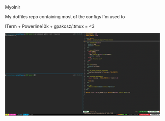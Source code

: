 Myolnir

My dotfiles repo containing most of the configs I'm used to

ITerm + Powerline10k + gpakosz/.tmux = <3

![Terminal](images/terminal.png)
